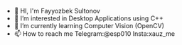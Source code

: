 - 👋 HI, I'm Fayyozbek Sultonov
- 👀 I’m interested in Desktop Applications using C++
- 🌱 I’m currently learning Computer Vision (OpenCV)
- 📫 How to reach me Telegram:@esp010 Insta:xauz_me

<!---
FayyozbekS/FayyozbekS is a ✨ special ✨ repository because its `README.md` (this file) appears on your GitHub profile.
You can click the Preview link to take a look at your changes.
--->
